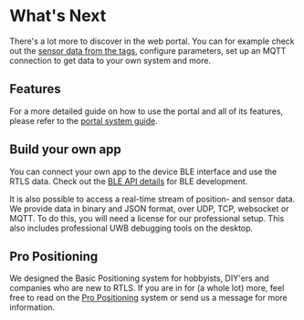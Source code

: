 # What's Next
There's a lot more to discover in the web portal. You can for example check out the [sensor data from the tags](/web/ble_visualise.html#sensor-data), configure parameters, set up an MQTT connection to get data to your own system and more.

## Features
For a more detailed guide on how to use the portal and all of its features, please refer to the [portal system guide](/web/ble_introduction).

## Build your own app
You can connect your own app to the device BLE interface and use the RTLS data. Check out the [BLE API details](/api/api_ble) for BLE development.

It is also possible to access a real-time stream of position- and sensor data. We provide data in binary and JSON format, over UDP, TCP, websocket or MQTT. To do this, you will need a license for our professional setup. This also includes professional UWB debugging tools on the desktop.

## Pro Positioning
We designed the Basic Positioning system for hobbyists, DIY'ers and companies who are new to RTLS. If you are in for (a whole lot) more, feel free to read on the [Pro Positioning](pro_positioning_introduction) system or send us a message for more information.
